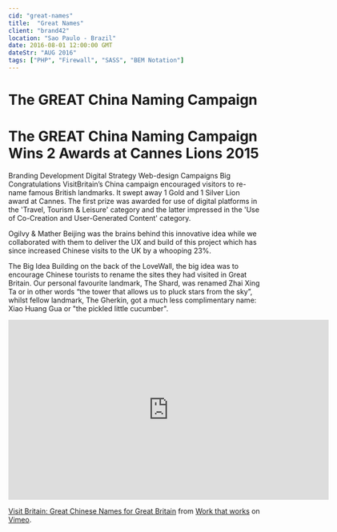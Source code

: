 ```yaml
---
cid: "great-names"
title:  "Great Names"
client: "brand42"
location: "Sao Paulo - Brazil"
date: 2016-08-01 12:00:00 GMT
dateStr: "AUG 2016"
tags: ["PHP", "Firewall", "SASS", "BEM Notation"]
---
```


# The GREAT China Naming Campaign



# The GREAT China Naming Campaign Wins 2 Awards at Cannes Lions 2015
Branding  Development  Digital  Strategy  Web-design  Campaigns
Big Congratulations
VisitBritain’s China campaign encouraged visitors to re-name famous British landmarks. It swept away 1 Gold and 1 Silver Lion award at Cannes. The first prize was awarded for use of digital platforms in the 'Travel, Tourism & Leisure' category and the latter impressed in the 'Use of Co-Creation and User-Generated Content' category.

Ogilvy & Mather Beijing was the brains behind this innovative idea while we collaborated with them to deliver the UX and build of this project which has since increased Chinese visits to the UK by a whooping 23%.



The Big Idea
Building on the back of the LoveWall, the big idea was to encourage Chinese tourists to rename the sites they had visited in Great Britain. Our personal favourite landmark, The Shard, was renamed Zhai Xing Ta or in other words “the tower that allows us to pluck stars from the sky”, whilst fellow landmark, The Gherkin, got a much less complimentary name: Xiao Huang Gua or "the pickled little cucumber".





<iframe src="https://player.vimeo.com/video/128456211" width="640" height="360" frameborder="0" webkitallowfullscreen mozallowfullscreen allowfullscreen></iframe>
<p><a href="https://vimeo.com/128456211">Visit Britain: Great Chinese Names for Great Britain</a> from <a href="https://vimeo.com/ogilvydigital">Work that works</a> on <a href="https://vimeo.com">Vimeo</a>.</p>